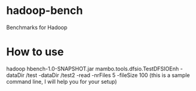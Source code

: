# hadoop-bench
Benchmarks for Hadoop

# How to use

hadoop hbench-1.0-SNAPSHOT.jar mambo.tools.dfsio.TestDFSIOEnh -dataDir /test -dataDir /test2 -read -nrFiles 5 -fileSize 100​
(this is a sample command line, I will help you for your setup)

